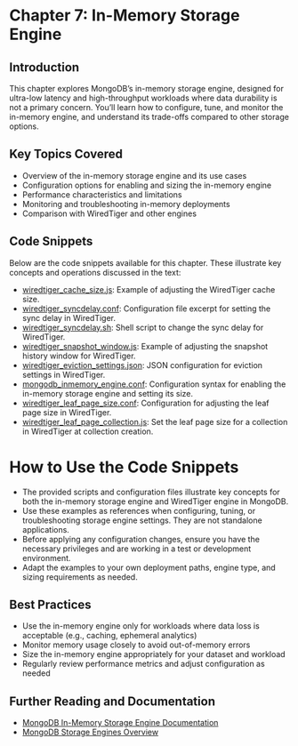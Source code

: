 # Chapter 7: In-Memory Storage Engine

## Introduction

This chapter explores MongoDB’s in-memory storage engine, designed for ultra-low latency and high-throughput workloads where data durability is not a primary concern. You’ll learn how to configure, tune, and monitor the in-memory engine, and understand its trade-offs compared to other storage options.

## Key Topics Covered

- Overview of the in-memory storage engine and its use cases
- Configuration options for enabling and sizing the in-memory engine
- Performance characteristics and limitations
- Monitoring and troubleshooting in-memory deployments
- Comparison with WiredTiger and other engines

## Code Snippets

Below are the code snippets available for this chapter. These illustrate key concepts and operations discussed in the text:

- [wiredtiger_cache_size.js](./wiredtiger_cache_size.js): Example of adjusting the WiredTiger cache size.
- [wiredtiger_syncdelay.conf](./wiredtiger_syncdelay.conf): Configuration file excerpt for setting the sync delay in WiredTiger.
- [wiredtiger_syncdelay.sh](./wiredtiger_syncdelay.sh): Shell script to change the sync delay for WiredTiger.
- [wiredtiger_snapshot_window.js](./wiredtiger_snapshot_window.js): Example of adjusting the snapshot history window for WiredTiger.
- [wiredtiger_eviction_settings.json](./wiredtiger_eviction_settings.json): JSON configuration for eviction settings in WiredTiger.
- [mongodb_inmemory_engine.conf](./mongodb_inmemory_engine.conf): Configuration syntax for enabling the in-memory storage engine and setting its size.
- [wiredtiger_leaf_page_size.conf](./wiredtiger_leaf_page_size.conf): Configuration for adjusting the leaf page size in WiredTiger.
- [wiredtiger_leaf_page_collection.js](./wiredtiger_leaf_page_collection.js): Set the leaf page size for a collection in WiredTiger at collection creation.

# How to Use the Code Snippets

- The provided scripts and configuration files illustrate key concepts for both the in-memory storage engine and WiredTiger engine in MongoDB.
- Use these examples as references when configuring, tuning, or troubleshooting storage engine settings. They are not standalone applications.
- Before applying any configuration changes, ensure you have the necessary privileges and are working in a test or development environment.
- Adapt the examples to your own deployment paths, engine type, and sizing requirements as needed.

## Best Practices

- Use the in-memory engine only for workloads where data loss is acceptable (e.g., caching, ephemeral analytics)
- Monitor memory usage closely to avoid out-of-memory errors
- Size the in-memory engine appropriately for your dataset and workload
- Regularly review performance metrics and adjust configuration as needed

## Further Reading and Documentation

- [MongoDB In-Memory Storage Engine Documentation](https://www.mongodb.com/docs/manual/core/inmemory/)
- [MongoDB Storage Engines Overview](https://www.mongodb.com/docs/manual/core/storage-engines/)
